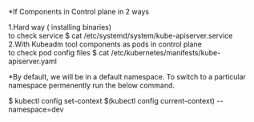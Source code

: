 *If Components in Control plane in 2 ways

 1.Hard way ( installing binaries)  
  to check service  $ cat /etc/systemd/system/kube-apiserver.service  
 2.With Kubeadm tool components as pods in control plane     
  to check pod config files $ cat /etc/kubernetes/manifests/kube-apiserver.yaml  

*By default, we will be in a default namespace. To switch to a particular namespace permenently run the below command.

$ kubectl config set-context $(kubectl config current-context) --namespace=dev
